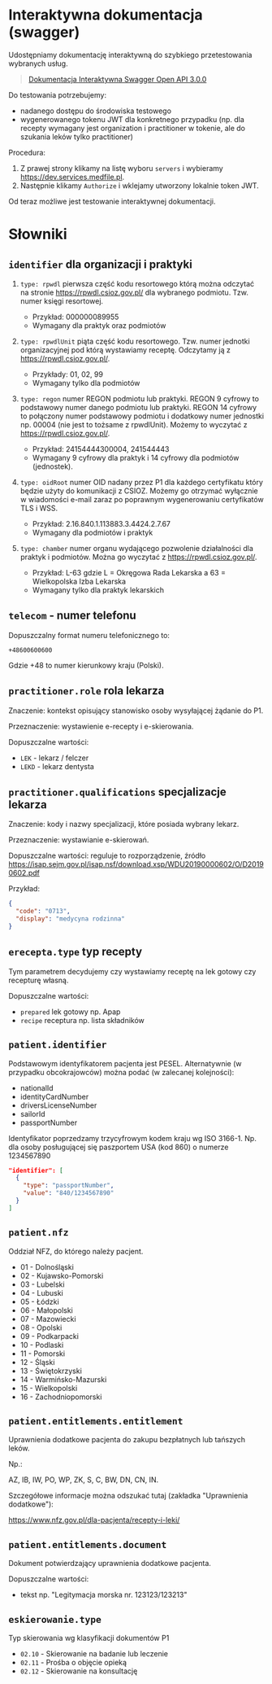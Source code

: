 # Interaktywna dokumentacja (swagger)

Udostępniamy dokumentację interaktywną do szybkiego przetestowania wybranych usług.

> [Dokumentacja Interaktywna Swagger Open API 3.0.0](https://app.swaggerhub.com/apis/BioStatDevelopment/Medfile_API_server/1) 

Do testowania potrzebujemy:
- nadanego dostępu do środowiska testowego
- wygenerowanego tokenu JWT dla konkretnego przypadku (np. dla recepty wymagany jest organization i practitioner w tokenie, ale do szukania leków tylko practitioner)

Procedura:
1. Z prawej strony klikamy na listę wyboru `servers` i wybieramy https://dev.services.medfile.pl.
2. Następnie klikamy `Authorize` i wklejamy utworzony lokalnie token JWT.

Od teraz możliwe jest testowanie interaktywnej dokumentacji.


# Słowniki

## `identifier` dla organizacji i praktyki

1. `type: rpwdl` pierwsza część kodu resortowego którą można odczytać na stronie https://rpwdl.csioz.gov.pl/ dla wybranego podmiotu. Tzw. numer księgi resortowej.
    - Przykład: 000000089955
    - Wymagany dla praktyk oraz podmiotów

1. `type: rpwdlUnit` piąta część kodu resortowego. Tzw. numer jednotki organizacyjnej pod którą wystawiamy receptę. Odczytamy ją z https://rpwdl.csioz.gov.pl/.
    - Przykłady: 01, 02, 99
    - Wymagany tylko dla podmiotów

1. `type: regon` numer REGON podmiotu lub praktyki. REGON 9 cyfrowy to podstawowy numer danego podmiotu lub praktyki. REGON 14 cyfrowy to połączony numer podstawowy podmiotu i dodatkowy numer jednostki np. 00004 (nie jest to tożsame z rpwdlUnit). Możemy to wyczytać z https://rpwdl.csioz.gov.pl/.
    - Przykład: 24154444300004, 241544443
    - Wymagany 9 cyfrowy dla praktyk i 14 cyfrowy dla podmiotów (jednostek).

1. `type: oidRoot` numer OID nadany przez P1 dla każdego certyfikatu który będzie użyty do komunikacji z CSIOZ. Możemy go otrzymać wyłącznie w wiadomości e-mail zaraz po poprawnym wygenerowaniu certyfikatów TLS i WSS.
    - Przykład: 2.16.840.1.113883.3.4424.2.7.67
    - Wymagany dla podmiotów i praktyk

1. `type: chamber` numer organu wydającego pozwolenie działalności dla praktyk i podmiotów. Można go wyczytać z https://rpwdl.csioz.gov.pl/.
    - Przykład: L-63 gdzie L = Okręgowa Rada Lekarska a 63 = Wielkopolska Izba Lekarska
    - Wymagany tylko dla praktyk lekarskich

## `telecom` - numer telefonu

Dopuszczalny format numeru telefonicznego to:
```
+48600600600
```
Gdzie +48 to numer kierunkowy kraju (Polski).

## `practitioner.role` rola lekarza

Znaczenie: kontekst opisujący stanowisko osoby wysyłającej żądanie do P1.

Przeznaczenie: wystawienie e-recepty i e-skierowania.

Dopuszczalne wartości:
- `LEK` - lekarz / felczer
- `LEKD` - lekarz dentysta

## `practitioner.qualifications` specjalizacje lekarza

Znaczenie: kody i nazwy specjalizacji, które posiada wybrany lekarz.

Przeznaczenie: wystawianie e-skierowań.

Dopuszczalne wartości: reguluje to rozporządzenie, źródło https://isap.sejm.gov.pl/isap.nsf/download.xsp/WDU20190000602/O/D20190602.pdf

Przykład:
```json
{
  "code": "0713",
  "display": "medycyna rodzinna"
}
```

## `erecepta.type` typ recepty

Tym parametrem decydujemy czy wystawiamy receptę na lek gotowy czy recepturę własną.

Dopuszczalne wartości:
- `prepared` lek gotowy np. Apap
- `recipe` receptura np. lista składników

## `patient.identifier`
Podstawowym identyfikatorem pacjenta jest PESEL. Alternatywnie (w przypadku obcokrajowców) można podać (w zalecanej kolejności):
- nationalId
- identityCardNumber
- driversLicenseNumber
- sailorId
- passportNumber

Identyfikator poprzedzamy trzycyfrowym kodem kraju wg ISO 3166-1. Np. dla osoby posługującej się paszportem USA (kod 860) o numerze 1234567890
```json
"identifier": [
  {
    "type": "passportNumber",
    "value": "840/1234567890"
  }
]
```
## `patient.nfz`

Oddział NFZ, do którego należy pacjent.

- 01 - Dolnośląski
- 02 - Kujawsko-Pomorski
- 03 - Lubelski
- 04 - Lubuski
- 05 - Łódzki
- 06 - Małopolski
- 07 - Mazowiecki
- 08 - Opolski
- 09 - Podkarpacki
- 10 - Podlaski
- 11 - Pomorski
- 12 - Śląski
- 13 - Świętokrzyski
- 14 - Warmińsko-Mazurski
- 15 - Wielkopolski
- 16 - Zachodniopomorski

## `patient.entitlements.entitlement`

Uprawnienia dodatkowe pacjenta do zakupu bezpłatnych lub tańszych leków.

Np.: 

AZ, IB, IW, PO, WP, ZK, S, C, BW, DN, CN, IN.



Szczegółowe informacje można odszukać tutaj (zakładka "Uprawnienia dodatkowe"):

https://www.nfz.gov.pl/dla-pacjenta/recepty-i-leki/

## `patient.entitlements.document`

Dokument potwierdzający uprawnienia dodatkowe pacjenta.

Dopuszczalne wartości:
- tekst np. "Legitymacja morska nr. 123123/123213"

## `eskierowanie.type`

Typ skierowania wg klasyfikacji dokumentów P1

- `02.10` - Skierowanie na badanie lub leczenie
- `02.11` - Prośba o objęcie opieką
- `02.12` - Skierowanie na konsultację
